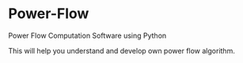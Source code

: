 # Power-Flow
Power Flow Computation Software using Python



This will help you understand and develop own power flow algorithm.
